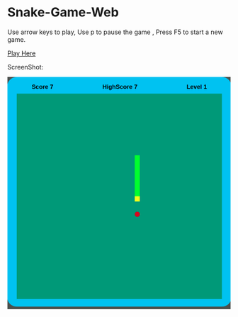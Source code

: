 # Snake-Game-Web

<p>Use arrow keys to play, Use p to pause the game , Press F5 to start a new game.</p>
<a href="https://snake-xenzia-23474.web.app/" target="blank">Play Here</a>
<p>ScreenShot:</p>
<img src="./public/image.png">
